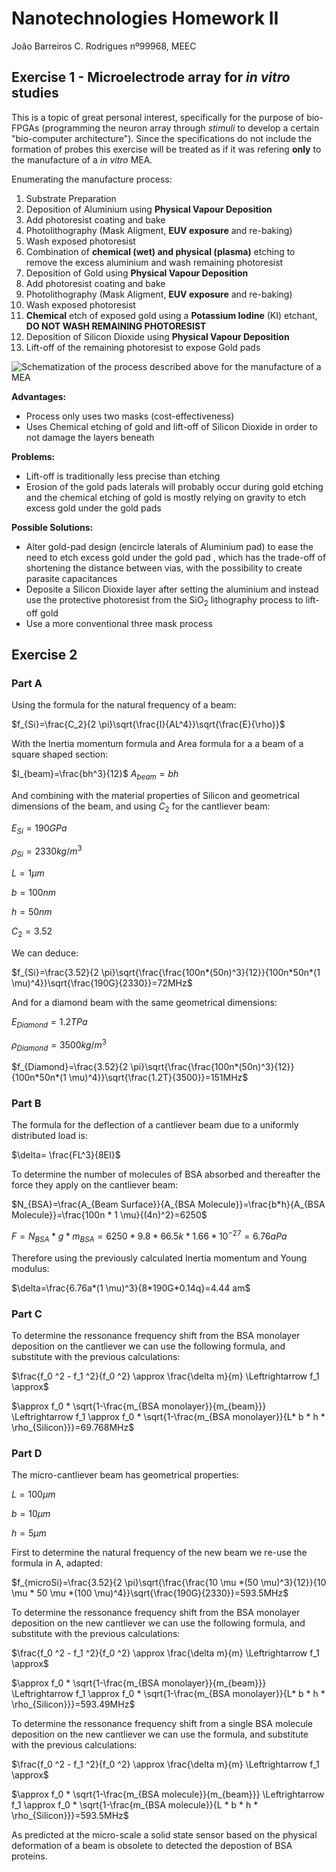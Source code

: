 # Nanotechnologies Homework II

João Barreiros C. Rodrigues
nº99968, MEEC

## Exercise 1 - Microelectrode array for _in vitro_ studies

This is a topic of great personal interest, specifically for the purpose of bio-FPGAs (programming the neuron array through *stimuli* to develop a certain "bio-computer architecture").
Since the specifications do not include the formation of probes this exercise will be treated as if it was refering **only** to the manufacture of a _in vitro_ MEA.

Enumerating the manufacture process:

1. Substrate Preparation
2. Deposition of Aluminium using **Physical Vapour Deposition**
3. Add photoresist coating and bake
4. Photolithography (Mask Aligment, **EUV exposure** and re-baking)
5. Wash exposed photoresist
6. Combination of **chemical (wet) and physical (plasma)** etching to remove the excess aluminium and wash remaining photoresist
7. Deposition of Gold using **Physical Vapour Deposition**
8. Add photoresist coating and bake
9. Photolithography (Mask Aligment, **EUV exposure** and re-baking)
10. Wash exposed photoresist
11. **Chemical** etch of exposed gold using a **Potassium Iodine** (KI) etchant, **DO NOT WASH REMAINING PHOTORESIST**
12. Deposition of Silicon Dioxide using **Physical Vapour Deposition**
13. Lift-off of the remaining photoresist to expose Gold pads

![Schematization of the process described above for the manufacture of a MEA](image_sources/process.jpg)

**Advantages:**

* Process only uses two masks (cost-effectiveness)
* Uses Chemical etching of gold and lift-off of Silicon Dioxide in order to not damage the layers beneath

**Problems:**

* Lift-off is traditionally less precise than etching
* Erosion of the gold pads laterals will probably occur during gold etching and the chemical etching of gold is mostly relying on gravity to etch excess gold under the gold pads

**Possible Solutions:**

* Alter gold-pad design (encircle laterals of Aluminium pad) to ease the need to etch excess gold under the gold pad , which has the trade-off of shortening the distance between vias, with the possibility to create parasite capacitances
* Deposite a Silicon Dioxide layer after setting the aluminium and instead use the protective photoresist from the SiO$_2$ lithography process to lift-off gold
* Use a more conventional three mask process

## Exercise 2 
### Part A
Using the formula for the natural frequency of a beam:

$f_{Si}=\frac{C_2}{2 \pi}\sqrt{\frac{I}{AL^4}}\sqrt{\frac{E}{\rho}}$

With the Inertia momentum formula and Area formula for a a beam of a square shaped section:

$I_{beam}=\frac{bh^3}{12}$
$A_{beam}=bh$

And combining with the material properties of Silicon and geometrical dimensions of the beam, and using $C_2$ for the cantliever beam:

$E_{Si}= 190 GPa$

$\rho _{Si}= 2330 kg/m^3$

$L= 1 \mu m$

$b= 100 nm$

$h= 50 nm$

$C_2= 3.52$

We can deduce:

$f_{Si}=\frac{3.52}{2 \pi}\sqrt{\frac{\frac{100n*(50n)^3}{12}}{100n*50n*(1 \mu)^4}}\sqrt{\frac{190G}{2330}}=72MHz$

And for a diamond beam with the same geometrical dimensions:

$E_{Diamond}= 1.2 TPa$

$\rho _{Diamond}= 3500 kg/m^3$

$f_{Diamond}=\frac{3.52}{2 \pi}\sqrt{\frac{\frac{100n*(50n)^3}{12}}{100n*50n*(1 \mu)^4}}\sqrt{\frac{1.2T}{3500}}=151MHz$

### Part B
The formula for the deflection of a cantliever beam due to a uniformly distributed load is:

$\delta= \frac{FL^3}{8EI}$

To determine the number of molecules of BSA absorbed and thereafter the force they apply on the cantliever beam:

$N_{BSA}=\frac{A_{Beam Surface}}{A_{BSA Molecule}}=\frac{b*h}{A_{BSA Molecule}}=\frac{100n * 1 \mu}{(4n)^2}=6250$

$F= N_{BSA}* g * m_{BSA}=6250 * 9.8 * 66.5k * 1.66*10^{-27}=6.76 aPa$

Therefore using the previously calculated Inertia momentum and Young modulus:

$\delta=\frac{6.76a*(1 \mu)^3}{8*190G*0.14q}=4.44 am$

### Part C
To determine the ressonance frequency shift from the BSA monolayer deposition on the cantliever we can use the following formula, and substitute with the previous calculations:

$\frac{f_0 ^2 - f_1 ^2}{f_0 ^2} \approx \frac{\delta m}{m} \Leftrightarrow f_1 \approx$

$\approx f_0 * \sqrt{1-\frac{m_{BSA monolayer}}{m_{beam}}} \Leftrightarrow f_1 \approx f_0 * \sqrt{1-\frac{m_{BSA monolayer}}{L* b * h * \rho_{Silicon}}}=69.768MHz$

### Part D
The micro-cantliever beam has geometrical properties:

$L= 100 \mu m$

$b=10 \mu m$

$h= 5 \mu m$

First to determine the natural frequency of the new beam we re-use the formula in A, adapted:

$f_{microSi}=\frac{3.52}{2 \pi}\sqrt{\frac{\frac{10 \mu *(50 \mu)^3}{12}}{10 \mu * 50 \mu *(100 \mu)^4}}\sqrt{\frac{190G}{2330}}=593.5MHz$


To determine the ressonance frequency shift from the BSA monolayer deposition on the new cantliever we can use the following formula, and substitute with the previous calculations:

$\frac{f_0 ^2 - f_1 ^2}{f_0 ^2} \approx \frac{\delta m}{m} \Leftrightarrow f_1 \approx$

$\approx f_0 * \sqrt{1-\frac{m_{BSA monolayer}}{m_{beam}}} \Leftrightarrow f_1 \approx f_0 * \sqrt{1-\frac{m_{BSA monolayer}}{L* b * h * \rho_{Silicon}}}=593.49MHz$

To determine the ressonance frequency shift from a single BSA molecule deposition on the new cantliever we can use the formula, and substitute with the previous calculations:

$\frac{f_0 ^2 - f_1 ^2}{f_0 ^2} \approx \frac{\delta m}{m} \Leftrightarrow f_1 \approx$

$\approx f_0 * \sqrt{1-\frac{m_{BSA molecule}}{m_{beam}}} \Leftrightarrow f_1 \approx f_0 * \sqrt{1-\frac{m_{BSA molecule}}{L * b * h * \rho_{Silicon}}}=593.5MHz$

As predicted at the micro-scale a solid state sensor based on the physical deformation of a beam is obsolete to detected the depostion of BSA proteins.



